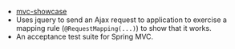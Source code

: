   * [mvc-showcase](http://home:8080/mvc-showcase)
  * Uses jquery to send an Ajax request to application to exercise a mapping rule (` @RequestMapping(...) `) to show that it works.
  * An acceptance test suite for Spring MVC.